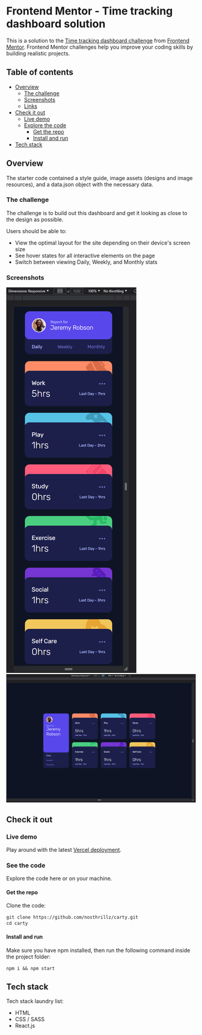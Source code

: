 # Frontend Mentor - Time tracking dashboard solution

This is a solution to the [Time tracking dashboard challenge](https://www.frontendmentor.io/challenges/time-tracking-dashboard-UIQ7167Jw) from [Frontend Mentor](https://www.frontendmentor.io). Frontend Mentor challenges help you improve your coding skills by building realistic projects.

## Table of contents

-   [Overview](#overview)
    -   [The challenge](#the-challenge)
    -   [Screenshots](#screenshots)
    -   [Links](#links)
-   [Check it out](#check-it-out)
    -   [Live demo](#live-demo)
    -   [Explore the code](#explore-the-code)
        -   [Get the repo](#get-the-repo)
        -   [Install and run](#install-and-run)
-   [Tech stack](#tech-stack)

## Overview

The starter code contained a style guide, image assets (designs and image resources), and a data.json object with the necessary data.

### The challenge

The challenge is to build out this dashboard and get it looking as close to the design as possible.

Users should be able to:

-   View the optimal layout for the site depending on their device's screen size
-   See hover states for all interactive elements on the page
-   Switch between viewing Daily, Weekly, and Monthly stats

### Screenshots

![](./screenshots/1.PNG)
![](./screenshots/2.PNG)

## Check it out

### Live demo

Play around with the latest [Vercel deployment](https://frontend-mentor-time-tracking-dashboard-eight.vercel.app).

### See the code

Explore the code here or on your machine.

#### Get the repo

Clone the code:

```
git clone https://github.com/nosthrillz/carty.git
cd carty
```

#### Install and run

Make sure you have npm installed, then run the following command inside the project folder:

```
npm i && npm start
```

## Tech stack

Tech stack laundry list:

*   HTML
*   CSS / SASS
*   React.js
